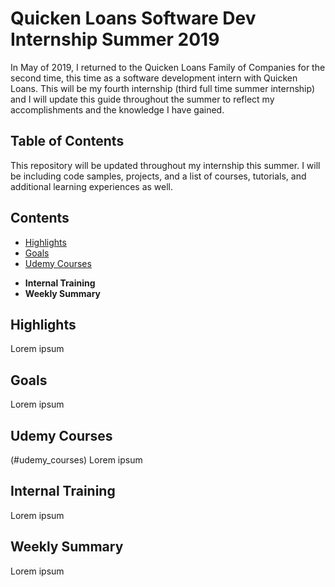 # Quicken Loans Software Dev Internship Summer 2019

In May of 2019, I returned to the Quicken Loans Family of Companies for the second time, this time as a software development intern with Quicken Loans. This will be my fourth internship (third full time summer internship) and I will update this guide throughout the summer to reflect my accomplishments and the knowledge I have gained.


## Table of Contents
This repository will be updated throughout my internship this summer. I will be including code samples, projects, and a list of courses, tutorials, and additional learning experiences as well.

## Contents

- [Highlights](#highlights)
- [Goals](#goals)
- [Udemy Courses](#udemy_courses)
* **Internal Training**
* **Weekly Summary**


## Highlights
Lorem ipsum


## Goals
Lorem ipsum


## Udemy Courses
(#udemy_courses)
Lorem ipsum


## Internal Training
Lorem ipsum

## Weekly Summary
Lorem ipsum


